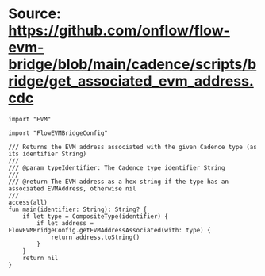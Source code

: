 # Source: https://github.com/onflow/flow-evm-bridge/blob/main/cadence/scripts/bridge/get_associated_evm_address.cdc

```
import "EVM"

import "FlowEVMBridgeConfig"

/// Returns the EVM address associated with the given Cadence type (as its identifier String)
///
/// @param typeIdentifier: The Cadence type identifier String
///
/// @return The EVM address as a hex string if the type has an associated EVMAddress, otherwise nil
///
access(all)
fun main(identifier: String): String? {
    if let type = CompositeType(identifier) {
        if let address = FlowEVMBridgeConfig.getEVMAddressAssociated(with: type) {
            return address.toString()
        }
    }
    return nil
}
```